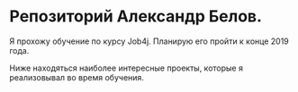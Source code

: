 ﻿# Репозиторий Александр Белов.

Я прохожу обучение по курсу Job4j. Планирую его пройти к конце 2019 года.

Ниже находяться наиболее интересные проекты, которые я реализовывал во время обучения.


